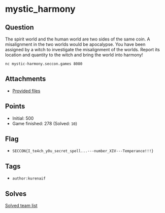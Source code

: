 # mystic_harmony
## Question
The spirit world and the human world are two sides of the same coin.
A misalignment in the two worlds would be apocalypse.
You have been assigned by a witch to investigate the misalignment of the worlds.
Report its location and quantity to the witch and bring the world into harmony!

```
nc mystic-harmony.seccon.games 8080
```


## Attachments
- [Provided files](files/)

## Points
- Initial: 500
- Game finished: 278 (Solved: `10`)

## Flag
- `SECCON{I_te4ch_y0u_secret_spell...---number_XIV---Temperance!!!}`

## Tags
- `author:kurenaif`

## Solves
[Solved team list](./solves.md)